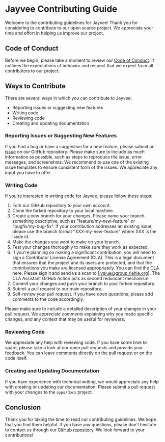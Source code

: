 <!--
SPDX-FileCopyrightText: 2023 Friedrich-Alexander-Universitat Erlangen-Nurnberg

SPDX-License-Identifier: AGPL-3.0-only
-->

# Jayvee Contributing Guide

Welcome to the contributing guidelines for Jayvee! Thank you for considering to contribute to our open source project. 
We appreciate your time and effort in helping us improve our project.


## Code of Conduct

Before we begin, please take a moment to review our [Code of Conduct](CODE_OF_CONDUCT.md). 
It outlines the expectations of behavior and respect that we expect from all contributors to our project.


## Ways to Contribute

There are several ways in which you can contribute to Jayvee:
- Reporting issues or suggesting new features
- Writing code
- Reviewing code
- Creating and updating documentation


### Reporting Issues or Suggesting New Features

If you find a bug or have a suggestion for a new feature, please submit an [issue](https://github.com/jvalue/jayvee/issues) on our GitHub repository. 
Please make sure to include as much information as possible, such as steps to reproduce the issue, error messages, and screenshots. 
We recommend to use one of the existing issue templates to ensure consistent form of the issues.
We appreciate any input you have to offer.


### Writing Code

If you're interested in writing code for Jayvee, please follow these steps:
1. Fork our GitHub repository to your own account.
2. Clone the forked repository to your local machine.
3. Create a new branch for your changes. Please name your branch something descriptive, such as "feature/my-new-feature" or "bugfix/my-bug-fix". If your contribution addresses an existing issue, please use the branch format "XXX-my-new-feature" where XXX is the issue id.
4. Make the changes you want to make on your branch.
5. Test your changes thoroughly to make sure they work as expected.
6. If you're planning on making a significant contribution, you will need to sign a Contributor License Agreement (CLA). This is a legal document that ensures that the project and its users are protected, and that the contributions you make are licensed appropriately. You can find the [CLA](https://oss.cs.fau.de/teaching/course-resources/contributor-agreement/) here. Please sign it and send us a scan to [jvalue@group.riehle.org]. The CLA Assistant GitHub Action acts as second redundant mechanism.
7. Commit your changes and push your branch to your forked repository.
8. Submit a pull request to our main repository.
9. Self-review your pull request. If you have open questions, please add comments to the code accordingly.

Please make sure to include a detailed description of your changes in your pull request. 
We appreciate comments explaining why you made specific changes, and any context that may be useful for reviewers.


### Reviewing Code

We appreciate any help with reviewing code. 
If you have some time to spare, please take a look at our open pull requests and provide your feedback. 
You can leave comments directly on the pull request or on the code itself.


### Creating and Updating Documentation

If you have experience with technical writing, we would appreciate any help with creating or updating our documentation. 
Please submit a pull request with your changes to the `apps/docs` project.


## Conclusion

Thank you for taking the time to read our contributing guidelines. 
We hope that you find them helpful. 
If you have any questions, please don't hesitate to contact us through our [GitHub repository](https://github.com/jvalue/jayvee). 
We look forward to your contributions!

